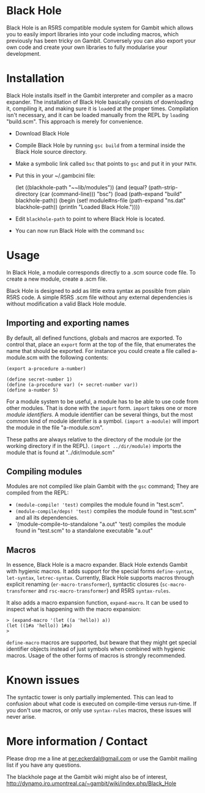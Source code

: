 # Black Hole

Black Hole is an R5RS compatible module system for Gambit which allows
you to easily import libraries into your code including macros, which
previously has been tricky on Gambit. Conversely you can also export
your own code and create your own libraries to fully modularise your
development.


# Installation

Black Hole installs itself in the Gambit interpreter and compiler as a
macro expander. The installation of Black Hole basically consists of
downloading it, compiling it, and making sure it is `load`ed at the
proper times. Compilation isn't necessary, and it can be loaded
manually from the REPL by `load`ing "build.scm". This approach is
merely for convenience.

* Download Black Hole
* Compile Black Hole by running `gsc build` from a terminal inside
  the Black Hole source directory.
* Make a symbolic link called `bsc` that points to `gsc` and put it
  in your `PATH`.
* Put this in your ~/.gambcini file:

    (let ((blackhole-path "~~lib/modules"))
      (and (equal? (path-strip-directory (car (command-line))) "bsc")
           (load (path-expand "build" blackhole-path))
           (begin 
             (set! module#ns-file (path-expand "ns.dat" blackhole-path))
             (println "Loaded Black Hole."))))

* Edit `blackhole-path` to point to where Black Hole is located.
* You can now run Black Hole with the command `bsc`


# Usage

In Black Hole, a module corresponds directly to a .scm source code
file. To create a new module, create a .scm file.

Black Hole is designed to add as little extra syntax as possible from
plain R5RS code. A simple R5RS .scm file without any external
dependencies is without modification a valid Black Hole module.

## Importing and exporting names

By default, all defined functions, globals and macros are exported. To
control that, place an `export` form at the top of the file, that
enumerates the name that should be exported. For instance you could
create a file called a-module.scm with the following contents:

    (export a-procedure a-number)
    
    (define secret-number 1)
    (define (a-procedure var) (+ secret-number var))
    (define a-number 5)

For a module system to be useful, a module has to be able to use code
from other modules. That is done with the `import` form. `import`
takes one or more *module identifiers*. A module identifier can be
several things, but the most common kind of module identifier is a
symbol. `(import a-module)` will import the module in the file
"a-module.scm".

These paths are always relative to the directory of the module (or the
working directory if in the REPL). `(import ../dir/module)` imports
the module that is found at "../dir/module.scm"

## Compiling modules

Modules are not compiled like plain Gambit with the `gsc` command;
They are compiled from the REPL:

* `(module-compile! 'test)` compiles the module found in "test.scm".
* `(module-compile/deps! 'test)` compiles the module found in
   "test.scm" and all its dependencies.
* `(module-compile-to-standalone "a.out" 'test) compiles the module
   found in "test.scm" to a standalone executable "a.out"

## Macros

In essence, Black Hole is a macro expander. Black Hole extends Gambit
with hygienic macros. It adds support for the special forms
`define-syntax`, `let-syntax`, `letrec-syntax`. Currently, Black Hole
supports macros through explicit renaming (`er-macro-transformer`),
syntactic closures (`sc-macro-transformer` and
`rsc-macro-transformer`) and R5RS `syntax-rules`.

It also adds a macro expansion function, `expand-macro`. It can be
used to inspect what is happening with the macro expansion:

    > (expand-macro '(let ((a 'hello)) a))
    (let ((1#a 'hello)) 1#a)
    > 

`define-macro` macros are supported, but beware that they might get
special identifier objects instead of just symbols when combined with
hygienic macros. Usage of the other forms of macros is strongly
recommended.


# Known issues

The syntactic tower is only partially implemented. This can lead to
confusion about what code is executed on compile-time versus
run-time. If you don't use macros, or only use `syntax-rules` macros,
these issues will never arise.


# More information / Contact

Please drop me a line at per.eckerdal@gmail.com or use the Gambit
mailing list if you have any questions.

The blackhole page at the Gambit wiki might also be of interest,
http://dynamo.iro.umontreal.ca/~gambit/wiki/index.php/Black_Hole
